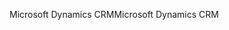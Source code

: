 <span data-ttu-id="97e11-101">Microsoft Dynamics CRM</span><span class="sxs-lookup"><span data-stu-id="97e11-101">Microsoft Dynamics CRM</span></span>